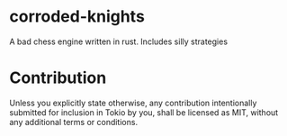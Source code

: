# corroded-knights
A bad chess engine written in rust. Includes silly strategies

# Contribution

Unless you explicitly state otherwise, any contribution intentionally submitted for inclusion in Tokio by you, shall be licensed as MIT, without any additional terms or conditions.
